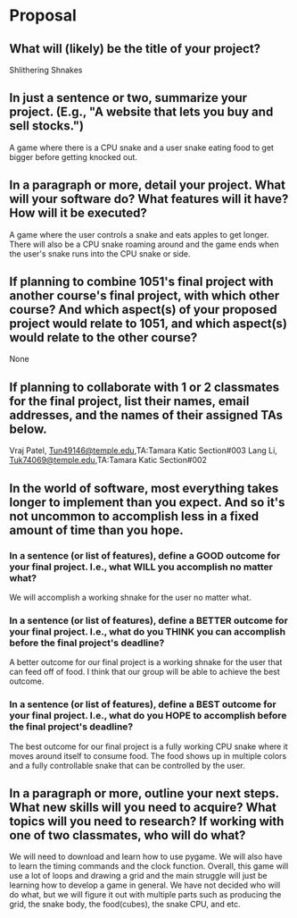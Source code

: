# Proposal

## What will (likely) be the title of your project?

Shlithering Shnakes

## In just a sentence or two, summarize your project. (E.g., "A website that lets you buy and sell stocks.")
A game where there is a CPU snake and a user snake eating food to get bigger before getting knocked out.

## In a paragraph or more, detail your project. What will your software do? What features will it have? How will it be executed?
A game where the user controls a snake and eats apples to get longer. There will also be a CPU snake roaming around and the game ends when the user's snake runs into the CPU snake or side. 

## If planning to combine 1051's final project with another course's final project, with which other course? And which aspect(s) of your proposed project would relate to 1051, and which aspect(s) would relate to the other course?
None

## If planning to collaborate with 1 or 2 classmates for the final project, list their names, email addresses, and the names of their assigned TAs below.

Vraj Patel, Tun49146@temple.edu,TA:Tamara Katic Section#003
Lang Li, Tuk74069@temple.edu,TA:Tamara Katic Section#002

## In the world of software, most everything takes longer to implement than you expect. And so it's not uncommon to accomplish less in a fixed amount of time than you hope.

### In a sentence (or list of features), define a GOOD outcome for your final project. I.e., what WILL you accomplish no matter what?

We will accomplish a working shnake for the user no matter what. 

### In a sentence (or list of features), define a BETTER outcome for your final project. I.e., what do you THINK you can accomplish before the final project's deadline?

A better outcome for our final project is a working shnake for the user that can feed off of food. I think that our group will be able to achieve the best outcome. 

### In a sentence (or list of features), define a BEST outcome for your final project. I.e., what do you HOPE to accomplish before the final project's deadline?

The best outcome for our final project is a fully working CPU snake where it moves around itself to consume food. The food shows up in multiple colors and a fully controllable snake that can be controlled by the user.

## In a paragraph or more, outline your next steps. What new skills will you need to acquire? What topics will you need to research? If working with one of two classmates, who will do what?

We will need to download and learn how to use pygame. We will also have to learn the timing commands and the clock function. Overall, this game will use a lot of loops and drawing a grid and the main struggle will just be learning how to develop a game in general. We have not decided who will do what, but we will figure it out with multiple parts such as producing the grid, the snake body, the food(cubes), the snake CPU, and etc. 
